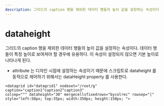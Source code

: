 ```yaml
---
description: 그리드의 caption 행을 제외한 데이터 행들의 높이 값을 설정하는 속성이다.
---
```


# dataheight



그리드의 caption 행을 제외한 데이터 행들의 높이 값을 설정하는 속성이다. 데이터 행들이 특정 높이로 보여져야 할 경우에 유용하다. 이 속성이 설정되지 않으면 기본 높이로 나타나게 된다.

* attribute 는 디자인 시점에 설정하는 속성이기 때문에 스크립트로 dataheight 를 동적으로 제어하기 위해서는 dataHeight property 를 사용한다.  



```markup
<datagrid id="datagrid1" nodeset="/root/g" caption="caption1^caption2^caption3" 
colsep="^" dataheight="30" mergecellsfixedrows="bycolrec" rowsep="|" 
style="left:50px; top:35px; width:350px; height:150px; "> 
```

